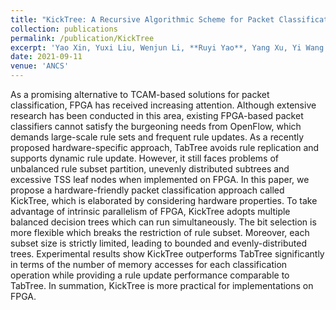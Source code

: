 ```yaml
---
title: "KickTree: A Recursive Algorithmic Scheme for Packet Classification with Bounded Worst-Case Performance"
collection: publications
permalink: /publication/KickTree
excerpt: 'Yao Xin, Yuxi Liu, Wenjun Li, **Ruyi Yao**, Yang Xu, Yi Wang.'
date: 2021-09-11
venue: 'ANCS'
---
```


As a promising alternative to TCAM-based solutions for packet classification, FPGA has received increasing attention. Although extensive research has been conducted in this area, existing FPGA-based packet classifiers cannot satisfy the burgeoning needs from OpenFlow, which demands large-scale rule sets and frequent rule updates. As a recently proposed hardware-specific approach, TabTree avoids rule replication and supports dynamic rule update. However, it still faces problems of unbalanced rule subset partition, unevenly distributed subtrees and excessive TSS leaf nodes when implemented on FPGA. In this paper, we propose a hardware-friendly packet classification approach called KickTree, which is elaborated by considering hardware properties. To take advantage of intrinsic parallelism of FPGA, KickTree adopts multiple balanced decision trees which can run simultaneously. The bit selection is more flexible which breaks the restriction of rule subset. Moreover, each subset size is strictly limited, leading to bounded and evenly-distributed trees. Experimental results show KickTree outperforms TabTree significantly in terms of the number of memory accesses
for each classification operation while providing a rule update performance comparable to TabTree. In summation,
KickTree is more practical for implementations on FPGA.
